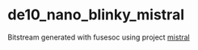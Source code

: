 # de10_nano_blinky_mistral
Bitstream generated with fusesoc using project [mistral](https://github.com/Ravenslofty/mistral) 

